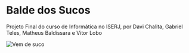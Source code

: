 # Balde dos Sucos
Projeto Final do curso de Informática no ISERJ, por Davi Chalita, Gabriel Teles, Matheus Baldissara e Vitor Lobo

![Vem de suco](https://i.imgur.com/1TNm867.png)
